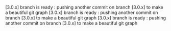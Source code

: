 [3.0.x] branch is ready : pushing another commit on branch [3.0.x] to make a beautiful git graph
[3.0.x] branch is ready : pushing another commit on branch [3.0.x] to make a beautiful git graph
[3.0.x] branch is ready : pushing another commit on branch [3.0.x] to make a beautiful git graph
